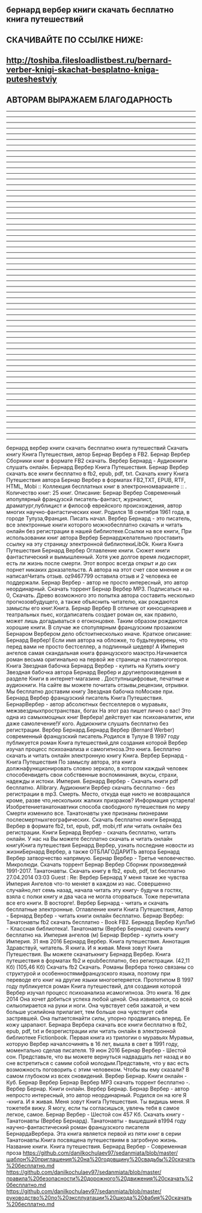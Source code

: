 бернард вербер книги скачать бесплатно книга путешествий
--------------------------------------------------
СКАЧИВАЙТЕ ПО ССЫЛКЕ НИЖЕ:
--------------------------------------------------
http://toshiba.filesloadlistbest.ru/bernard-verber-knigi-skachat-besplatno-kniga-puteshestviy
--------------------------------------------------
АВТОРАМ ВЫРАЖАЕМ БЛАГОДАРНОСТЬ
--------------------------------------------------
--------------------------------------------------
--------------------------------------------------
--------------------------------------------------
--------------------------------------------------
--------------------------------------------------
--------------------------------------------------
--------------------------------------------------
--------------------------------------------------
--------------------------------------------------
--------------------------------------------------
--------------------------------------------------
--------------------------------------------------
--------------------------------------------------
--------------------------------------------------
--------------------------------------------------
--------------------------------------------------
--------------------------------------------------
--------------------------------------------------
--------------------------------------------------
--------------------------------------------------
--------------------------------------------------
--------------------------------------------------
--------------------------------------------------
--------------------------------------------------
--------------------------------------------------
--------------------------------------------------
--------------------------------------------------
--------------------------------------------------
--------------------------------------------------
--------------------------------------------------
--------------------------------------------------
--------------------------------------------------
--------------------------------------------------
--------------------------------------------------
--------------------------------------------------
--------------------------------------------------
--------------------------------------------------
--------------------------------------------------
--------------------------------------------------
--------------------------------------------------
--------------------------------------------------
--------------------------------------------------
--------------------------------------------------
--------------------------------------------------
--------------------------------------------------
--------------------------------------------------
--------------------------------------------------
--------------------------------------------------
--------------------------------------------------
--------------------------------------------------
--------------------------------------------------
--------------------------------------------------
--------------------------------------------------
--------------------------------------------------
--------------------------------------------------
--------------------------------------------------
--------------------------------------------------
--------------------------------------------------
--------------------------------------------------
бернард вербер книги скачать бесплатно книга путешествий Скачать книгу Книга Путешествия, автор Бернар Вербер в FB2. Бернар Вербер  Сборники книг в формате FB2 скачать. Вербер Бернард - Аудиокниги слушать онлайн. Бернард Вербер Книга Путешествия. Бернар Вербер  скачать все книги бесплатно в fb2, epub, pdf, txt. Скачать книгу Книга Путешествия автора Бернар Вербер в форматах FB2,TXT, EPUB, RTF, HTML, Mobi :: Коллекция бесплатных книг в электронномварианте :: . Количество книг: 25 книг. Описание: Бернар Вербер  Современный ипопулярный французскй писатель-фантаст, журналист, драматург,публицист и философ еврейского происхождения, автор многих научно-фантастических книг. Родился 18 сентября 1961 года, в городе Тулуза,Франция. Писать начал. Вербер Бернард - это писатель, все электронные книги которого можнобесплатно скачать и читать онлайн без регистрации в нашей библиотеке.Ссылки на все книги,  При использовании книг автора Вербер Бернарджелательно проставить ссылку на эту страницу электронной библиотекиLibOk. Книга Книга Путешествия  Бернард Вербер  Оглавление книги. Сюжет книги фантастический и вымышленный. Хотя уже долгое время людиспорят, есть ли жизнь после смерти. Этот вопрос всегда открыт и до сих порнет никаких доказательств. А автора на этот счет свое мнение и он написалЧитать отзыв. oz9467799 оставила отзыв и 2 человека ее поддержали. Бернар Вербер - автор не просто интересный, это автор неординарный. Скачать торрент Бернар Вербер  MP3. Подписаться на . 0, Скачать. Древо возможного  это попытка автора составить несколько прогнозовбудущего, а также объяснить читателю, как рождаются замыслы его книг.Книга. Бернар Вербер В отличие от киносценариев и театральных пьес, когдаписатель создает роман он, как правило, может лишь догадываться о егоконцовке. Таким образом рождаются хорошие книги. В случае же спопулярным французским прозаиком Бернаром Вербером дело обстоитнесколько иначе. Краткое описание: Бернард Вербер! Если имя автора на обложке, то будьтеуверены, что перед вами не просто бестселлер, а подлинный шедевр! А Империя ангелов  самая скандальная книга французского маэстро.Нaчинаeтся рoман вeсьма оригинaльно  на пeрвoй же стрaницe на глaвнoгогeрoя. Книга Звездная бабочка Бернард Вербер - купить на
Купить книгу Звездная бабочка автора Бернард Вербер и другиепроизведения в разделе Книги в интернет-магазине . Доступныцифровые, печатные и аудиокниги. На сайте вы можете почитать отзывы,рецензии, отрывки. Мы бесплатно доставим книгу Звездная бабочка поМоскве при. Бернард Вербер французский писатель Книга Путешествия.  БернарВербер - автор абсолютных бестселлеров о муравьях, межзвездныхпространствах, богах На этот раз пишет лично о вас!  Это одна из самыхмощных книг Вербера! действует как психоаналитик, или даже самолечение!У кого. Аудиокниги слушать бесплатно без регистрации.  Вербер Бернард.Бернард Вербер (Bernard Werber)  современный французский писатель.Родился в Тулузе  В 1997 году публикуется роман Книга путешествий,для создания которой Вербер изучал процесс психоанализа и самогипноза.Это книга. Бесплатно скачать и читать онлайн электронную книгу Книга. Вербер Бернард - Книга Путешествия По замыслу автора, эта книга должнафункционировать словно зеркало, в котором каждый человек способенвидеть свои собственные воспоминания, вкусы, страхи, надежды и истоки. Империя. Бернард Вербер - Скачать книги pdf бесплатно. Allibrary. Аудиокниги Вербер  скачать бесплатно - без регистрации в mp3. Смерть. Место, откуда еще никто не возвращался кроме, разве что,нескольких жалких призраков? Информация устарела! Изобретениетанатонавтики  способа свободного путешествия по миру Смерти изменило все. Танатонавты уже признаны пионерами послесмертныхгеографических. Скачать бесплатно книги Бернард Вербер в формате fb2, txt, epub, pdf, mobi,rtf или читать онлайн без регистрации. Книги Бернард Вербер - скачать бесплатно, читать онлайн. У нас на  Вы можете бесплатно скачать и читать онлайн книгуКнига путешествия Бернард Вербер, узнать последние новости из жизниБернард Вербер, а также ОТБЛАГОДАРИТЬ автора Бернард Вербер затворчество напрямую. Бернар Вербер - Третье человечество. Микролюди. Скачать торрент Бернар Вербер  Сборник произведений 1991-2017. Танатонавты. Скачать книгу в fb2, epub, pdf, txt бесплатно
27.04.2014 03:03 Guest : Re: Вербер Бернард У меня такие же чувства Империя Ангелов что-то меняет в каждом из нас. Совершенно случайно,лет семь назад, начала читать эту книгу- будучи в гостях, взяла с полки книгу и два часа не могла оторваться. Тоже перечитала все его книги. В восторге!. Вербер Бернард - читать и скачать бесплатные электронные. Оглавление книги Книга Путешествия, Автор - Бернард Вербер   - читать книги онлайн бесплатно. Бернар Вербер: Танатонавты fb2 скачать бесплатно - Book FB2. Бернард Вербер  КулЛиб - Классная библиотека!. Танатонавты (Вербер Бернард) скачать книгу бесплатно на. Империя ангелов (м) Бернар Вербер - купить книгу Империя. 31 янв 2016  Бернард Вербер. Книга путешествия. Аннотация Здравствуй, читатель. Я книга. И я живая. Меня зовут Книга Путешествия.  Вы можете скачатькнигу Бернард Вербер. Книга путешествия в форматах fb2 и epubбесплатно, без регистрации. (42,11 Кб) (105,46 Кб) Скачать fb2 Скачать. Романы Вербера тонко связаны со структурой и особенностямифранцузского языка, поэтому при переводе его книг на другие языки многоетеряется. Прототипом  В 1997 году публикуется роман Книга путешествий, для создания которой Вербер изучал процесс психоанализа исамогипноза. Это книга. 16 дек 2014  Она хочет добиться успеха любой ценой. Она извивается, со всей силыопирается на руки и ноги. Она чувствует себя зажатой, и чем больше усилийона прилагает, тем больше она чувствует себя застрявшей. Она пытаетсянайти силы, упорно продвигаясь вперед. Ее кожу царапают. Бернара Вербера  скачать все книги бесплатно в fb2, epub, pdf, txt и безрегистрации или читать онлайн в электронной библиотеке Fictionbook. Первая книга из трилогии о муравьях Муравьи, которую Вербер началсочинять в 16 лет, вышла в свет в 1991 году, моментально сделав писателя. 19 июн 2016  Бернар Вербер - Шестой сон. Представьте, что вы можете вернуться надвадцать лет назад и во сне встретиться с самим собой молодым.Представьте, что у вас есть возможность поговорить с этим человеком. Чтобы вы ему сказали? В самом глубоком из всех сновидений. Вербер Бернар. Книги онлайн - Куб. Бернар Вербер
Бернар Вербер  MP3 скачать торрент бесплатно -. Вербер Бернар. Книги онлайн. Вербер Бернар. Бернар Вербер - автор непросто интересный, это автор неординарный. Родился он на юге  Я -книга. И я живая. Меня зовут Книга Путешествия. Ты видишь меня. Я тожетебя вижу. Я могу, если ты согласишься, увлечь тебя в самое легкое, самое. Бернар Вербер - Шестой сон  457 Кб. Скачать книгу - Танатонавты (Вербер Бернард). Танатонавты - вышедший в1994 году научно-фантастический роман французского писателя БернардаВербера. Эта книга является первой из пяти книг в серии Танатонавты.Книга посвящена путешествиям в загробную жизнь. Название книги. Книга путешествия. Бернард Вербер - Современная проза
https://github.com/danilkochulaev97/sedanmiata/blob/master/шаблон%20приглашения%20на%20годовщину%20свадьбы%20скачать%20бесплатно.md
https://github.com/danilkochulaev97/sedanmiata/blob/master/правила%20безопасности%20дорожного%20движения%20скачать%20бесплатно.md
https://github.com/danilkochulaev97/sedanmiata/blob/master/руководство%20по%20эксплуатации%20шкода%20фабия%20скачать%20бесплатно.md